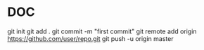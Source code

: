 # DOC

git init
git add . 
git commit -m "first commit"
git remote add origin https://github.com/user/repo.git
git push -u origin master 
